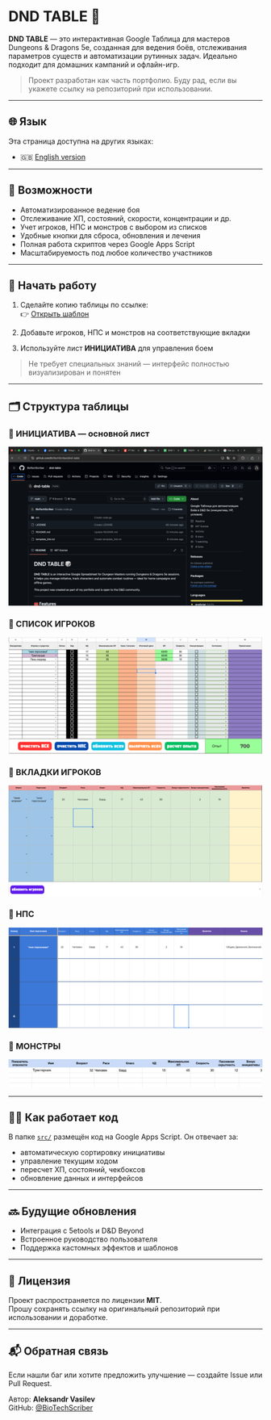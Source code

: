 # DND TABLE 🎲

**DND TABLE** — это интерактивная Google Таблица для мастеров Dungeons & Dragons 5e, созданная для ведения боёв, отслеживания параметров существ и автоматизации рутинных задач. Идеально подходит для домашних кампаний и офлайн-игр.

> Проект разработан как часть портфолио. Буду рад, если вы укажете ссылку на репозиторий при использовании.

---

## 🌐 Язык

Эта страница доступна на других языках:

- 🇬🇧 [English version](README.md)

---

## 🧰 Возможности

- Автоматизированное ведение боя
- Отслеживание ХП, состояний, скорости, концентрации и др.
- Учет игроков, НПС и монстров с выбором из списков
- Удобные кнопки для сброса, обновления и лечения
- Полная работа скриптов через Google Apps Script
- Масштабируемость под любое количество участников

---

## 🚀 Начать работу

1. Сделайте копию таблицы по ссылке:  
   👉 [Открыть шаблон](https://docs.google.com/spreadsheets/d/11k8OB7f6tUrHSVqk8r4QI8oq5LzflEFli-96TdRWbPc/copy)

2. Добавьте игроков, НПС и монстров на соответствующие вкладки
3. Используйте лист **ИНИЦИАТИВА** для управления боем

> Не требует специальных знаний — интерфейс полностью визуализирован и понятен

---

## 🗂️ Структура таблицы

### 📍 ИНИЦИАТИВА — основной лист
![Инициатива](screenshots/init.png)

### 📍 СПИСОК ИГРОКОВ
![Список игроков](screenshots/player_list.png)

### 📍 ВКЛАДКИ ИГРОКОВ
![Вкладка игрока](screenshots/player_tab.png)

### 📍 НПС
![НПС](screenshots/npc.png)

### 📍 МОНСТРЫ
![Монстры](screenshots/monster.png)

---

## 🧑‍💻 Как работает код

В папке [`src/`](src/) размещён код на Google Apps Script. Он отвечает за:
- автоматическую сортировку инициативы
- управление текущим ходом
- пересчет ХП, состояний, чекбоксов
- обновление данных и интерфейсов

---

## 🔜 Будущие обновления

- Интеграция с 5etools и D&D Beyond
- Встроенное руководство пользователя
- Поддержка кастомных эффектов и шаблонов

---

## 📄 Лицензия

Проект распространяется по лицензии **MIT**.  
Прошу сохранять ссылку на оригинальный репозиторий при использовании и доработке.

---

## 📬 Обратная связь

Если нашли баг или хотите предложить улучшение — создайте Issue или Pull Request.

Автор: **Aleksandr Vasilev**  
GitHub: [@BioTechScriber](https://github.com/BioTechScriber)
